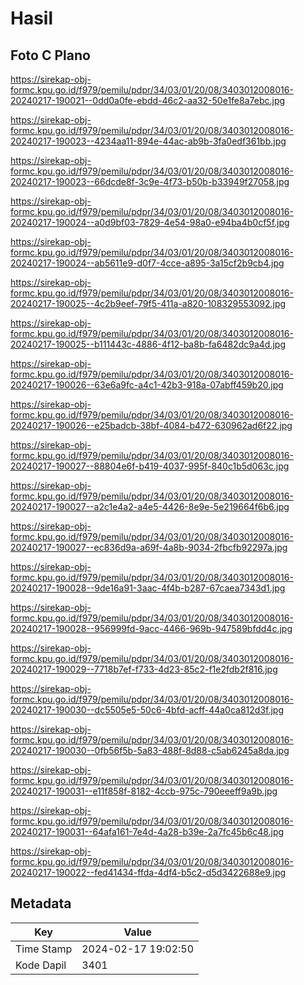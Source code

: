 # Hasil

## Foto C Plano

https://sirekap-obj-formc.kpu.go.id/f979/pemilu/pdpr/34/03/01/20/08/3403012008016-20240217-190021--0dd0a0fe-ebdd-46c2-aa32-50e1fe8a7ebc.jpg

https://sirekap-obj-formc.kpu.go.id/f979/pemilu/pdpr/34/03/01/20/08/3403012008016-20240217-190023--4234aa11-894e-44ac-ab9b-3fa0edf361bb.jpg

https://sirekap-obj-formc.kpu.go.id/f979/pemilu/pdpr/34/03/01/20/08/3403012008016-20240217-190023--66dcde8f-3c9e-4f73-b50b-b33949f27058.jpg

https://sirekap-obj-formc.kpu.go.id/f979/pemilu/pdpr/34/03/01/20/08/3403012008016-20240217-190024--a0d9bf03-7829-4e54-98a0-e94ba4b0cf5f.jpg

https://sirekap-obj-formc.kpu.go.id/f979/pemilu/pdpr/34/03/01/20/08/3403012008016-20240217-190024--ab5611e9-d0f7-4cce-a895-3a15cf2b9cb4.jpg

https://sirekap-obj-formc.kpu.go.id/f979/pemilu/pdpr/34/03/01/20/08/3403012008016-20240217-190025--4c2b9eef-79f5-411a-a820-108329553092.jpg

https://sirekap-obj-formc.kpu.go.id/f979/pemilu/pdpr/34/03/01/20/08/3403012008016-20240217-190025--b111443c-4886-4f12-ba8b-fa6482dc9a4d.jpg

https://sirekap-obj-formc.kpu.go.id/f979/pemilu/pdpr/34/03/01/20/08/3403012008016-20240217-190026--63e6a9fc-a4c1-42b3-918a-07abff459b20.jpg

https://sirekap-obj-formc.kpu.go.id/f979/pemilu/pdpr/34/03/01/20/08/3403012008016-20240217-190026--e25badcb-38bf-4084-b472-630962ad6f22.jpg

https://sirekap-obj-formc.kpu.go.id/f979/pemilu/pdpr/34/03/01/20/08/3403012008016-20240217-190027--88804e6f-b419-4037-995f-840c1b5d063c.jpg

https://sirekap-obj-formc.kpu.go.id/f979/pemilu/pdpr/34/03/01/20/08/3403012008016-20240217-190027--a2c1e4a2-a4e5-4426-8e9e-5e219664f6b6.jpg

https://sirekap-obj-formc.kpu.go.id/f979/pemilu/pdpr/34/03/01/20/08/3403012008016-20240217-190027--ec836d9a-a69f-4a8b-9034-2fbcfb92297a.jpg

https://sirekap-obj-formc.kpu.go.id/f979/pemilu/pdpr/34/03/01/20/08/3403012008016-20240217-190028--9de16a91-3aac-4f4b-b287-67caea7343d1.jpg

https://sirekap-obj-formc.kpu.go.id/f979/pemilu/pdpr/34/03/01/20/08/3403012008016-20240217-190028--956999fd-9acc-4466-969b-947589bfdd4c.jpg

https://sirekap-obj-formc.kpu.go.id/f979/pemilu/pdpr/34/03/01/20/08/3403012008016-20240217-190029--7718b7ef-f733-4d23-85c2-f1e2fdb2f816.jpg

https://sirekap-obj-formc.kpu.go.id/f979/pemilu/pdpr/34/03/01/20/08/3403012008016-20240217-190030--dc5505e5-50c6-4bfd-acff-44a0ca812d3f.jpg

https://sirekap-obj-formc.kpu.go.id/f979/pemilu/pdpr/34/03/01/20/08/3403012008016-20240217-190030--0fb56f5b-5a83-488f-8d88-c5ab6245a8da.jpg

https://sirekap-obj-formc.kpu.go.id/f979/pemilu/pdpr/34/03/01/20/08/3403012008016-20240217-190031--e11f858f-8182-4ccb-975c-790eeeff9a9b.jpg

https://sirekap-obj-formc.kpu.go.id/f979/pemilu/pdpr/34/03/01/20/08/3403012008016-20240217-190031--64afa161-7e4d-4a28-b39e-2a7fc45b6c48.jpg

https://sirekap-obj-formc.kpu.go.id/f979/pemilu/pdpr/34/03/01/20/08/3403012008016-20240217-190022--fed41434-ffda-4df4-b5c2-d5d3422688e9.jpg


## Metadata

| Key        | Value               |
| ---------- | ------------------- |
| Time Stamp | 2024-02-17 19:02:50 |
| Kode Dapil | 3401                |



